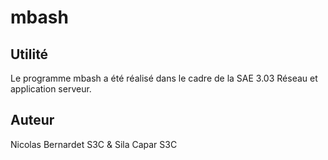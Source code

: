 # mbash

## Utilité

Le programme mbash a été réalisé dans le cadre de la SAE 3.03 Réseau et application serveur.

## Auteur

Nicolas Bernardet S3C & Sila Capar S3C
